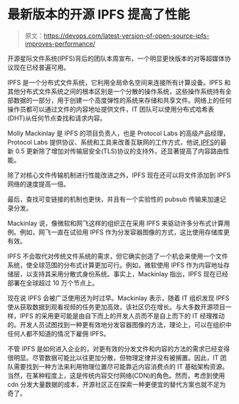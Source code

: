 # 最新版本的开源 IPFS 提高了性能

> 原文：<https://devops.com/latest-version-of-open-source-ipfs-improves-performance/>

开源星际文件系统(IPFS)背后的团队本周宣布，一个明显更快版本的对等超媒体协议现在已经普遍可用。

IPFS 是一个分布式文件系统，它利用全局命名空间来连接所有计算设备。IPFS 和其他分布式文件系统之间的根本区别是一个分散的操作系统，这些操作系统持有全部数据的一部分，用于创建一个高度弹性的系统来存储和共享文件。网络上的任何操作员都可以通过文件的内容地址提供文件，IT 团队可以使用分布式哈希表(DHT)从任何节点查找和请求内容。

Molly Mackinlay 是 IPFS 的项目负责人，也是 Protocol Labs 的高级产品经理，Protocol Labs 提供协议、系统和工具来改善互联网的工作方式，他说,[IPFS](https://blog.ipfs.io/2020-04-28-go-ipfs-0-5-0/)的最新 0.5 更新除了增加对传输层安全(TLS)协议的支持外，还显著提高了内容路由性能。

除了对核心文件传输机制进行性能改进之外，IPFS 现在还可以将文件添加到 IPFS 网络的速度提高一倍。

最后，查找可变链接的机制也更快，并且有一个实验性的 pubsub 传输来加速记录分发。

Mackinlay 说，像微软和网飞这样的组织正在采用 IPFS 来驱动许多分布式计算用例。例如，网飞一直在试验用 IPFS 作为分发容器图像的方式，这比使用存储库更有效。

IPFS 不会取代对传统文件系统的需求，但它确实创造了一个机会来使用一个文件系统，使全球范围的分布式计算更加可行。例如，微软使用 IPFS 作为内容地址存储层，以支持其采用分散式身份系统。事实上，Mackinlay 指出，IPFS 现在已经部署在全球超过 10 万个节点上。

现在说 IPFS 会被广泛使用还为时过早。Mackinlay 表示，随着 IT 组织发现 IPFS 使从获取数据到观看视频的任务更加高效，该社区仍在增长。与大多数开源项目一样，IPFS 的采用更可能是由自下而上的开发人员而不是自上而下的 IT 经理推动的。开发人员试图找到一种更有效地分发容器图像的方法，理论上，可以在组织中任何人都不知道的情况下雇佣 IPFS。

不管 IPFS 是如何进入企业的，对更有效的分发文件和内容的方法的需求已经变得很明显。尽管数据可能比以往更加分散，但物理定律并没有被搁置。因此，IT 团队需要找到一种方法来利用物理位置尽可能靠近内容消费点的 IT 基础架构资源。当然，在某种程度上，这是传统内容交付网络(CDN)的角色。然而，考虑到使用 cdn 分发大量数据的成本，开源社区正在探索一种更便宜的替代方案也就不足为奇了。
